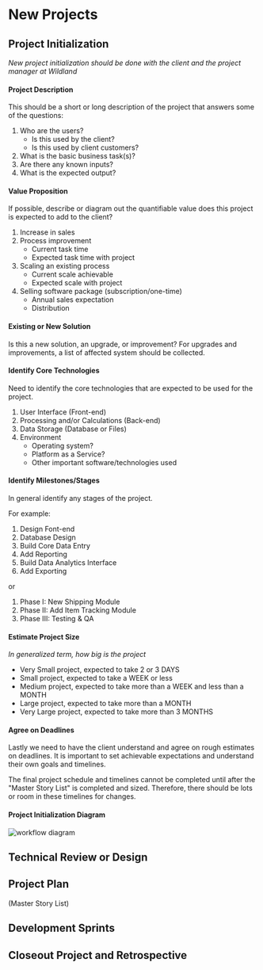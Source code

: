 # New Projects

## Project Initialization
*New project initialization should be done with the client and the project manager at Wildland*

#### Project Description
This should be a short or long description of the project that answers some of the questions:
1) Who are the users?
   * Is this used by the client?
   * Is this used by client customers?
2) What is the basic business task(s)?
3) Are there any known inputs?
4) What is the expected output?

#### Value Proposition
If possible, describe or diagram out the quantifiable value does this project is expected to add to the client?
1) Increase in sales
2) Process improvement
   * Current task time
   * Expected task time with project
3) Scaling an existing process
   * Current scale achievable
   * Expected scale with project
4) Selling software package (subscription/one-time)
   * Annual sales expectation
   * Distribution

#### Existing or New Solution
Is this a new solution, an upgrade, or improvement? For upgrades and improvements, a list of affected system should be collected.

#### Identify Core Technologies
Need to identify the core technologies that are expected to be used for the project.
1) User Interface (Front-end)
2) Processing and/or Calculations (Back-end)
3) Data Storage (Database or Files)
4) Environment
   * Operating system?
   * Platform as a Service?
   * Other important software/technologies used

#### Identify Milestones/Stages
In general identify any stages of the project.

For example:
1) Design Font-end
2) Database Design
3) Build Core Data Entry
4) Add Reporting
5) Build Data Analytics Interface
5) Add Exporting

or

1) Phase I: New Shipping Module
2) Phase II: Add Item Tracking Module
3) Phase III: Testing & QA

#### Estimate Project Size
*In generalized term, how big is the project*

* Very Small project, expected to take 2 or 3 DAYS
* Small project, expected to take a WEEK or less
* Medium project, expected to take more than a WEEK and less than a MONTH
* Large project, expected to take more than a MONTH
* Very Large project, expected to take more than 3 MONTHS

#### Agree on Deadlines
Lastly we need to have the client understand and agree on rough estimates on deadlines. It is important to set achievable expectations and understand their own goals and timelines.

The final project schedule and timelines cannot be completed until after the "Master Story List" is completed and sized. Therefore, there should be lots or room in these timelines for changes.

#### Project Initialization Diagram
![workflow diagram](../new-projects/phase-1.png "Project Initialization Diagram")

## Technical Review or Design

## Project Plan
(Master Story List)

## Development Sprints

## Closeout Project and Retrospective
